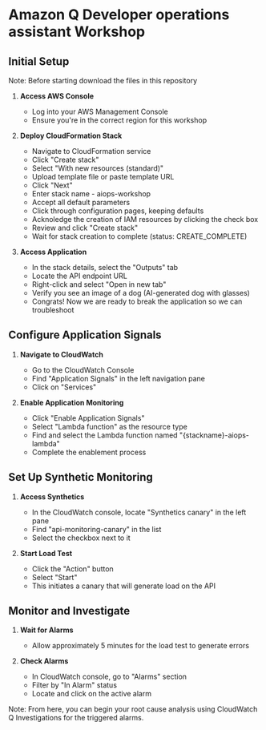 # Amazon Q Developer operations assistant Workshop

## Initial Setup

Note: Before starting download the files in this repository

1. **Access AWS Console**
   - Log into your AWS Management Console
   - Ensure you're in the correct region for this workshop

2. **Deploy CloudFormation Stack**
   - Navigate to CloudFormation service
   - Click "Create stack" 
   - Select "With new resources (standard)"
   - Upload template file or paste template URL
   - Click "Next"
   - Enter stack name - aiops-workshop
   - Accept all default parameters
   - Click through configuration pages, keeping defaults
   - Acknoledge the creation of IAM resources by clicking the check box
   - Review and click "Create stack"
   - Wait for stack creation to complete (status: CREATE_COMPLETE)

3. **Access Application**
   - In the stack details, select the "Outputs" tab
   - Locate the API endpoint URL
   - Right-click and select "Open in new tab"
   - Verify you see an image of a dog (AI-generated dog with glasses)
   - Congrats! Now we are ready to break the application so we can troubleshoot

## Configure Application Signals
1. **Navigate to CloudWatch**
   - Go to the CloudWatch Console
   - Find "Application Signals" in the left navigation pane
   - Click on "Services"

2. **Enable Application Monitoring**
   - Click "Enable Application Signals"
   - Select "Lambda function" as the resource type
   - Find and select the Lambda function named "{stackname}-aiops-lambda"
   - Complete the enablement process

## Set Up Synthetic Monitoring
1. **Access Synthetics**
   - In the CloudWatch console, locate "Synthetics canary" in the left pane
   - Find "api-monitoring-canary" in the list
   - Select the checkbox next to it

2. **Start Load Test**
   - Click the "Action" button
   - Select "Start"
   - This initiates a canary that will generate load on the API

## Monitor and Investigate
1. **Wait for Alarms**
   - Allow approximately 5 minutes for the load test to generate errors

2. **Check Alarms**
   - In CloudWatch console, go to "Alarms" section
   - Filter by "In Alarm" status
   - Locate and click on the active alarm

Note: From here, you can begin your root cause analysis using CloudWatch Q Investigations for the triggered alarms.

